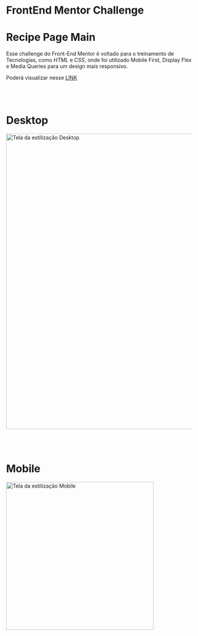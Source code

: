 # FrontEnd Mentor Challenge

# Recipe Page Main

Esse challenge do Front-End Mentor é voltado para o treinamento de Tecnologias, como _HTML_ e _CSS_, onde foi utilizado Mobile First, Display Flex e Media Queries para um design mais responsivo.

Poderá visualizar nesse <a target="_blank" href="https://thejrodrigues.github.io/fylo-landing-page-with-two-column-layout-master/">LINK</a>
<br></br>
<br></br>

# Desktop

<img src="assets/design/desktop-design.jpg" alt="Tela da estilização Desktop" width="800px">
<br></br>
<br></br>

# Mobile

<img src="assets/design/mobile-design.jpg" alt="Tela da estilização Mobile" width="400px">
